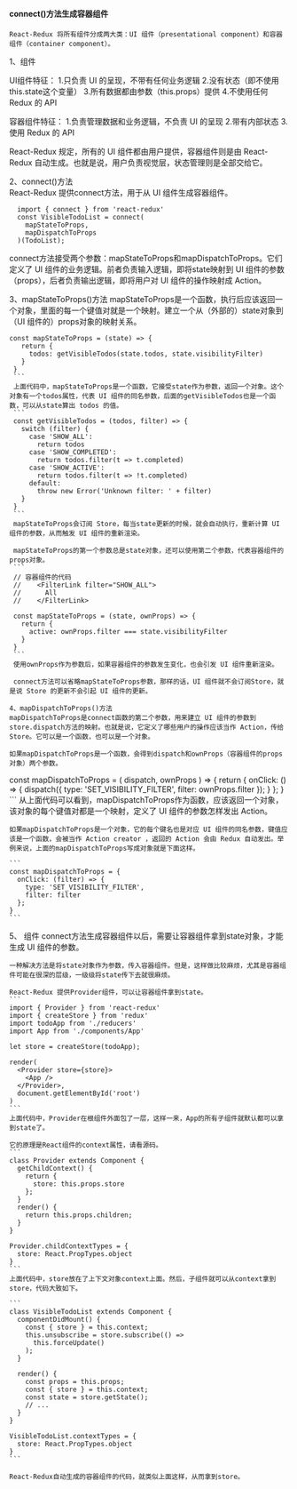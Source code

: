 

#### connect()方法生成容器组件

	React-Redux 将所有组件分成两大类：UI 组件（presentational component）和容器组件（container component）。

1、组件

   UI组件特征：
   1.只负责 UI 的呈现，不带有任何业务逻辑
   2.没有状态（即不使用this.state这个变量）
   3.所有数据都由参数（this.props）提供
   4.不使用任何 Redux 的 API

   容器组件特征：
   1.负责管理数据和业务逻辑，不负责 UI 的呈现
   2.带有内部状态
   3.使用 Redux 的 API

   React-Redux 规定，所有的 UI 组件都由用户提供，容器组件则是由 React-Redux 自动生成。也就是说，用户负责视觉层，状态管理则是全部交给它。

2、connect()方法   
   React-Redux 提供connect方法，用于从 UI 组件生成容器组件。
 ```
   import { connect } from 'react-redux'
   const VisibleTodoList = connect(
     mapStateToProps,
     mapDispatchToProps
   )(TodoList);
 ```
connect方法接受两个参数：mapStateToProps和mapDispatchToProps。它们定义了 UI 组件的业务逻辑。前者负责输入逻辑，即将state映射到 UI 组件的参数（props），后者负责输出逻辑，即将用户对 UI 组件的操作映射成 Action。

3、mapStateToProps()方法
   mapStateToProps是一个函数，执行后应该返回一个对象，里面的每一个键值对就是一个映射。建立一个从（外部的）state对象到（UI 组件的）props对象的映射关系。
   ```
   const mapStateToProps = (state) => {
	  return {
	    todos: getVisibleTodos(state.todos, state.visibilityFilter)
	  }
	}
	```
	上面代码中，mapStateToProps是一个函数，它接受state作为参数，返回一个对象。这个对象有一个todos属性，代表 UI 组件的同名参数，后面的getVisibleTodos也是一个函数，可以从state算出 todos 的值。
    ```
	const getVisibleTodos = (todos, filter) => {
	  switch (filter) {
	    case 'SHOW_ALL':
	      return todos
	    case 'SHOW_COMPLETED':
	      return todos.filter(t => t.completed)
	    case 'SHOW_ACTIVE':
	      return todos.filter(t => !t.completed)
	    default:
	      throw new Error('Unknown filter: ' + filter)
	  }
	}
    ```
    mapStateToProps会订阅 Store，每当state更新的时候，就会自动执行，重新计算 UI 组件的参数，从而触发 UI 组件的重新渲染。

    mapStateToProps的第一个参数总是state对象，还可以使用第二个参数，代表容器组件的props对象。
    ```
    // 容器组件的代码
	//    <FilterLink filter="SHOW_ALL">
	//      All
	//    </FilterLink>

	const mapStateToProps = (state, ownProps) => {
	  return {
	    active: ownProps.filter === state.visibilityFilter
	  }
	}
	```
	使用ownProps作为参数后，如果容器组件的参数发生变化，也会引发 UI 组件重新渲染。

	connect方法可以省略mapStateToProps参数，那样的话，UI 组件就不会订阅Store，就是说 Store 的更新不会引起 UI 组件的更新。

4、mapDispatchToProps()方法
   mapDispatchToProps是connect函数的第二个参数，用来建立 UI 组件的参数到store.dispatch方法的映射。也就是说，它定义了哪些用户的操作应该当作 Action，传给 Store。它可以是一个函数，也可以是一个对象。

   如果mapDispatchToProps是一个函数，会得到dispatch和ownProps（容器组件的props对象）两个参数。

   ```
   const mapDispatchToProps = (
	  dispatch,
	  ownProps
	) => {
	  return {
	    onClick: () => {
	      dispatch({
	        type: 'SET_VISIBILITY_FILTER',
	        filter: ownProps.filter
	      });
	    }
	  };
	}
    ```
    从上面代码可以看到，mapDispatchToProps作为函数，应该返回一个对象，该对象的每个键值对都是一个映射，定义了 UI 组件的参数怎样发出 Action。

    如果mapDispatchToProps是一个对象，它的每个键名也是对应 UI 组件的同名参数，键值应该是一个函数，会被当作 Action creator ，返回的 Action 会由 Redux 自动发出。举例来说，上面的mapDispatchToProps写成对象就是下面这样。

    ```
    const mapDispatchToProps = {
	  onClick: (filter) => {
	    type: 'SET_VISIBILITY_FILTER',
	    filter: filter
	  };
	}
    ```
5、<Provider> 组件
	connect方法生成容器组件以后，需要让容器组件拿到state对象，才能生成 UI 组件的参数。

	一种解决方法是将state对象作为参数，传入容器组件。但是，这样做比较麻烦，尤其是容器组件可能在很深的层级，一级级将state传下去就很麻烦。
	
	React-Redux 提供Provider组件，可以让容器组件拿到state。
    ```
	import { Provider } from 'react-redux'
	import { createStore } from 'redux'
	import todoApp from './reducers'
	import App from './components/App'

	let store = createStore(todoApp);

	render(
	  <Provider store={store}>
	    <App />
	  </Provider>,
	  document.getElementById('root')
	)
	```
	上面代码中，Provider在根组件外面包了一层，这样一来，App的所有子组件就默认都可以拿到state了。

	它的原理是React组件的context属性，请看源码。
	```
	class Provider extends Component {
	  getChildContext() {
	    return {
	      store: this.props.store
	    };
	  }
	  render() {
	    return this.props.children;
	  }
	}

	Provider.childContextTypes = {
	  store: React.PropTypes.object
	}
	```
	上面代码中，store放在了上下文对象context上面。然后，子组件就可以从context拿到store，代码大致如下。

	```
	class VisibleTodoList extends Component {
	  componentDidMount() {
	    const { store } = this.context;
	    this.unsubscribe = store.subscribe(() =>
	      this.forceUpdate()
	    );
	  }

	  render() {
	    const props = this.props;
	    const { store } = this.context;
	    const state = store.getState();
	    // ...
	  }
	}

	VisibleTodoList.contextTypes = {
	  store: React.PropTypes.object
	}
	```

	React-Redux自动生成的容器组件的代码，就类似上面这样，从而拿到store。
